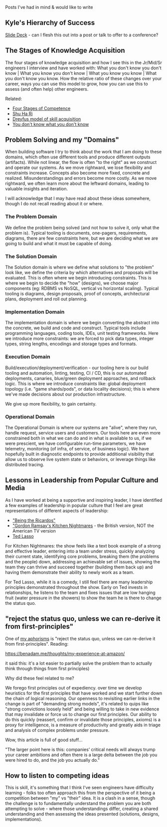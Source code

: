 Posts I've had in mind & would like to write

## Kyle's Hierarchy of Success

[Slide Deck](https://docs.google.com/presentation/d/1VdAWJKMi7QmsLSJfcTdEJEHFcEgJs6cjFfBfqjkzYBQ/edit#slide=id.g310c4173436_0_273) - can I flesh this out into a post or talk to offer to a conference?

## The Stages of Knowledge Acquisition

The four stages of knowledge acquisition and how I see this in the Jr/Mid/Sr engineers I interview and have worked with: What you don't know you don't know | What you know you don't know | What you know you know | What you don't know you know.  How the relative ratio of these changes over your career, ways you can use this model to grow, how you can use this to assess (and often help) other engineers.

Related:
* [Four Stages of Competence](https://en.wikipedia.org/wiki/Four_stages_of_competence)
* [Shu Ha Ri](https://en.wikipedia.org/wiki/Four_stages_of_competence)
* [Dreyfus model of skill acquisition](https://en.wikipedia.org/wiki/Dreyfus_model_of_skill_acquisition)
* [You don't know what you don't know](https://www.fatrank.com/you-dont-know-what-you-dont-know/)

## Problem Solving and my "Domains"

When building software I try to think about the work that I am doing to these domains, which often use different tools and produce different outputs (artifacts).  While not linear, the flow is often "to the right" as we construct and operate our systems.  As we move rightward, we lose flexibility and constraints increase.  Concepts also become more fixed, concrete and realized.  Misunderstandings and errors become more costly.  As we move rightward, we often learn more about the leftward domains, leading to valuable insights and iteration.

I will acknowledge that I may have read about these ideas somewhere, though I do not recall reading about it or where.

### The Problem Domain

We define the problem being solved (and not how to solve it, only what the problem is).  Typical tooling is documents, one-pagers, requirements, diagrams, there are few constraints here, but we are deciding what we are going to build and what it must be capable of doing.

### The Solution Domain

The Solution domain is where we define what solutions to "the problem" look like, we define the criteria by which alternatives and proposals will be evaluated.  This is often where we begin introducing constraints.  This is where we begin to decide the "how" (designs), we choose major components (eg: RDBMS vs NoSQL, vertical vs horizontal scaling).  Typical tooling is diagrams, design proposals, proof of concepts, architectural plans, deployment and roll out planning.

### Implementation Domain

The implementation domain is where we begin converting the abstract into the concrete, we build and code and construct.  Typical tools include programming languages, coding tools, IDEs, unit testing frameworks. Here we introduce more constraints: we are forced to pick data types, integer types, string lengths, encodings and storage types and formats.

### Execution Domain

Build/execution/deployment/verification - our tooling here is our build tooling and automation, linting, testing, CI / CD, this is our automated deployments, canaries, blue/green deployment approaches, and rollback logic.  This is where we introduce constraints like: global deployment topology (i.e. "game shards/pods", or data locality decisions); this is where we've made decisions about our production infrastructure.

We give up more flexibility, to gain certainty.

### Operational Domain

The Operational Domain is where our systems are "alive", where they run, handle request, service users and customers. Our tools here are even more constrained both in what we can do and in what is available to us, if we were prescient, we have configurable run-time parameters, we have telemetry, monitoring (of infra, of service, of business logic).  We have hopefully built in diagnostic endpoints to provide additional visibility that allow us to observe live system state or behaviors, or leverage things like distributed tracing.



## Lessons in Leadership from Popular Culture and Media

As I have worked at being a supportive and inspiring leader, I have identified a few examples of leadership in popular culture that I feel are great representations of different aspects of leadership:

* ["Being the Ricardos"](https://en.wikipedia.org/wiki/Being_the_Ricardos)
* ["Gordon Ramsay's Kitchen Nightmares](https://en.wikipedia.org/wiki/Kitchen_Nightmares) - the British version, NOT the American TV version
* [Ted Lasso](https://en.wikipedia.org/wiki/Kitchen_Nightmares)

For Kitchen Nightmares: the show feels like a text book example of a strong and effective leader, entering into a team under stress, quickly analyzing their current state, identifying core problems, breaking them (the problems and the people) down, addressing an achievable set of issues, showing the team they can thrive and succeed together (building them back up) and having them demonstrate their ability to newly work as a team.

For Ted Lasso, while it is a comedy, I still feel there are many leadership principles demonstrated throughout the show.  Early on Ted invests in relationships, he listens to the team and fixes issues that are low hanging fruit (water pressure in the showers) to show the team he is there to change the status quo.


## "reject the status quo, unless we can re-derive it from first-principles"

One of [my aphorisms](https://gist.github.com/kyleburton/8362332) is "reject the status quo, unless we can re-derive it from first-principles".  Reading:

https://benadam.me/thoughts/my-experience-at-amazon/

it said this: it's a lot easier to partially solve the problem than to actually think through things from first principles)

Why did these feel related to me?

We forego first principles out of expediency.  over time we develop heuristics for the first principles that have worked and we start further down the chain of logical reasoning.  Our openness to revisiting earlier links in the change is part of "demanding strong models", it's related to quips like "strong convictions loosely held" and being willing to take in new evidence that may invalidate or force us to change our first principles.  Our ability to do this quickly (reassert, confirm or invalidate those principles, axioms) is a proxy for intelligence, is a measure of productivity and greatly aids in triage and analysis of complex problems under pressure.

Wow, this article is full of good stuff...

"The larger point here is this: companies’ critical needs will always trump your career ambitions and often there is a large delta between the job you were hired to do, and the job you actually do."


## How to listen to competing ideas

This is skill, it's something that I think I've seen engineers have difficulty learning - folks too often approach this from the perspective of it being a competition between "my" vs "their" idea.  It is a clash in a sense, though the challenge is to fundamentally understand the problem you are both attempting to solve - where those understandings differ, creating a shared understanding and then assessing the ideas presented (solutions, designs, implementations).
